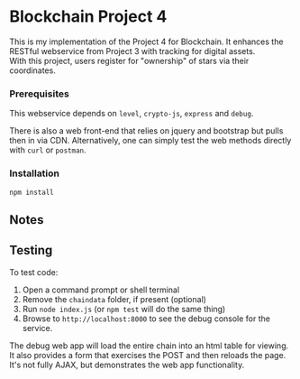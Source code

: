# Blockchain Project 4

This is my implementation of the Project 4 for Blockchain.  It enhances the
RESTful webservice from Project 3 with tracking for digital assets.  
With this project, users register for "ownership" of stars via their
coordinates.

### Prerequisites

This webservice depends on `level`, `crypto-js`, `express` and `debug`.

There is also a web front-end that relies on jquery and bootstrap but pulls
then in via CDN.  Alternatively, one can simply test the web methods directly
with `curl` or `postman`.

### Installation

```
npm install
```

## Notes

## Testing

To test code:
 1. Open a command prompt or shell terminal
 2. Remove the `chaindata` folder, if present (optional)
 3. Run `node index.js` (or `npm test` will do the same thing)
 4. Browse to `http://localhost:8000` to see the debug console for the service.

The debug web app will load the entire chain into an html table for viewing.
It also provides a form that exercises the POST and then reloads the page.
It's not fully AJAX, but demonstrates the web app functionality.
